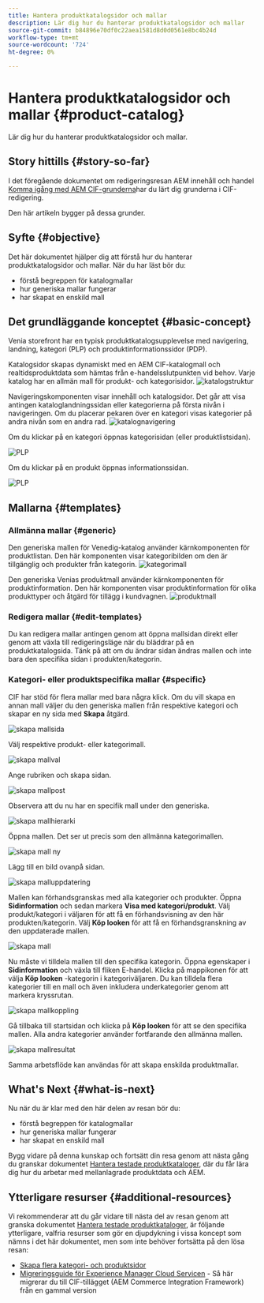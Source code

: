 ```yaml
---
title: Hantera produktkatalogsidor och mallar
description: Lär dig hur du hanterar produktkatalogsidor och mallar
source-git-commit: b84896e70df0c22aea1581d8d0d0561e8bc4b24d
workflow-type: tm+mt
source-wordcount: '724'
ht-degree: 0%

---
```


# Hantera produktkatalogsidor och mallar {#product-catalog}

Lär dig hur du hanterar produktkatalogsidor och mallar.

## Story hittills {#story-so-far}

I det föregående dokumentet om redigeringsresan AEM innehåll och handel [Komma igång med AEM CIF-grunderna](getting-started.md)har du lärt dig grunderna i CIF-redigering.

Den här artikeln bygger på dessa grunder.

## Syfte {#objective}

Det här dokumentet hjälper dig att förstå hur du hanterar produktkatalogsidor och mallar. När du har läst bör du:

* förstå begreppen för katalogmallar
* hur generiska mallar fungerar
* har skapat en enskild mall

## Det grundläggande konceptet {#basic-concept}

Venia storefront har en typisk produktkatalogsupplevelse med navigering, landning, kategori (PLP) och produktinformationssidor (PDP).

Katalogsidor skapas dynamiskt med en AEM CIF-katalogmall och realtidsproduktdata som hämtas från e-handelsslutpunkten vid behov. Varje katalog har en allmän mall för produkt- och kategorisidor.
![katalogstruktur](assets/catalog-structure.png)

Navigeringskomponenten visar innehåll och katalogsidor. Det går att visa antingen kataloglandningssidan eller kategorierna på första nivån i navigeringen. Om du placerar pekaren över en kategori visas kategorier på andra nivån som en andra rad.
![katalognavigering](assets/catalog-navigation.png)

Om du klickar på en kategori öppnas kategorisidan (eller produktlistsidan).

![PLP](assets/catalog-plp.png)

Om du klickar på en produkt öppnas informationssidan.

![PLP](assets/catalog-pdp.png)

## Mallarna {#templates}

### Allmänna mallar {#generic}

Den generiska mallen för Venedig-katalog använder kärnkomponenten för produktlistan. Den här komponenten visar kategoribilden om den är tillgänglig och produkter från kategorin.
![kategorimall](assets/category-template.png)

Den generiska Venias produktmall använder kärnkomponenten för produktinformation. Den här komponenten visar produktinformation för olika produkttyper och åtgärd för tillägg i kundvagnen.
![produktmall](assets/product-template.png)

### Redigera mallar {#edit-templates}

Du kan redigera mallar antingen genom att öppna mallsidan direkt eller genom att växla till redigeringsläge när du bläddrar på en produktkatalogsida. Tänk på att om du ändrar sidan ändras mallen och inte bara den specifika sidan i produkten/kategorin.

### Kategori- eller produktspecifika mallar {#specific}

CIF har stöd för flera mallar med bara några klick. Om du vill skapa en annan mall väljer du den generiska mallen från respektive kategori och skapar en ny sida med **Skapa** åtgärd.

![skapa mallsida](assets/create-template-page.png)

Välj respektive produkt- eller kategorimall.

![skapa mallval](assets/create-template-select.png)

Ange rubriken och skapa sidan.

![skapa mallpost](assets/create-template-enter.png)

Observera att du nu har en specifik mall under den generiska.

![skapa mallhierarki](assets/create-template-hierachry.png)

Öppna mallen. Det ser ut precis som den allmänna kategorimallen.

![skapa mall ny](assets/create-template-new.png)

Lägg till en bild ovanpå sidan.

![skapa malluppdatering](assets/create-template-update.png)

Mallen kan förhandsgranskas med alla kategorier och produkter. Öppna **Sidinformation** och sedan markera **Visa med kategori/produkt**. Välj produkt/kategori i väljaren för att få en förhandsvisning av den här produkten/kategorin. Välj **Köp looken** för att få en förhandsgranskning av den uppdaterade mallen.

![skapa mall ](assets/create-template-picker.png)

Nu måste vi tilldela mallen till den specifika kategorin. Öppna egenskaper i **Sidinformation** och växla till fliken E-handel. Klicka på mappikonen för att välja **Köp looken** -kategorin i kategoriväljaren. Du kan tilldela flera kategorier till en mall och även inkludera underkategorier genom att markera kryssrutan.

![skapa mallkoppling](assets/create-template-associate.png)

Gå tillbaka till startsidan och klicka på **Köp looken** för att se den specifika mallen. Alla andra kategorier använder fortfarande den allmänna mallen.

![skapa mallresultat](assets/create-template-result.png)

Samma arbetsflöde kan användas för att skapa enskilda produktmallar.

## What&#39;s Next {#what-is-next}

Nu när du är klar med den här delen av resan bör du:

* förstå begreppen för katalogmallar
* hur generiska mallar fungerar
* har skapat en enskild mall

Bygg vidare på denna kunskap och fortsätt din resa genom att nästa gång du granskar dokumentet [Hantera testade produktkataloger](staged-catalog.md), där du får lära dig hur du arbetar med mellanlagrade produktdata och AEM.

## Ytterligare resurser {#additional-resources}

Vi rekommenderar att du går vidare till nästa del av resan genom att granska dokumentet [Hantera testade produktkataloger](staged-catalog.md), är följande ytterligare, valfria resurser som gör en djupdykning i vissa koncept som nämns i det här dokumentet, men som inte behöver fortsätta på den lösa resan:

* [Skapa flera kategori- och produktsidor](/help/commerce-cloud/authoring/multi-template-usage.md)
* [Migreringsguide för Experience Manager Cloud Servicen](/help/commerce-cloud/migration.md) - Så här migrerar du till CIF-tillägget (AEM Commerce Integration Framework) från en gammal version
